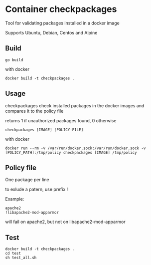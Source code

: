 # Container checkpackages

Tool for validating packages installed in a docker image

Supports Ubuntu, Debian, Centos and Alpine

## Build 
    go build 

with docker 

    docker build -t checkpackages . 

## Usage
checkpackages check installed packages in the docker images and compares it to the policy file

returns 1 if unauthorized packages found, 0 otherwise


    checkpackages [IMAGE] [POLICY-FILE]

with docker

    docker run --rm -v /var/run/docker.sock:/var/run/docker.sock -v [POLICY_PATH]:/tmp/policy checkpackages [IMAGE] /tmp/policy

## Policy file
One package per line

to exlude a patern, use prefix !


Example:

    apache2
    !libapache2-mod-apparmor

will fail on apache2, but not on libapache2-mod-apparmor

## Test
    docker build -t checkpackages . 
    cd test
    sh test_all.sh


